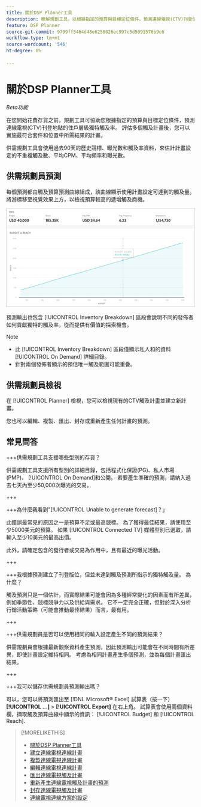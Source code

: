 ```yaml
---
title: 關於DSP Planner工具
description: 瞭解規劃工具，以根據指定的預算與目標定位條件，預測連線電視(CTV)刊登位置的獨特觸及率。
feature: DSP Planner
source-git-commit: 9799ff5464d48e6258026ec997c5d5091576b9c6
workflow-type: tm+mt
source-wordcount: '546'
ht-degree: 0%

---
```



# 關於DSP Planner工具

<!-- rename all titles/descriptions from "CTV reach planner" to "campaign reach planner" -->

*Beta功能*

在您開始花費存貨之前，規劃工具可協助您根據指定的預算與目標定位條件，預測連線電視(CTV)刊登地點的住戶層級獨特觸及率。 評估多個觸及計畫後，您可以實施最符合套件和位置中所需結果的計畫。

供需規劃工具會使用過去90天的歷史競標、曝光數和觸及率資料，來估計計畫設定的不重複觸及數、平均CPM、平均頻率和曝光數。

## 供需規劃員預測

每個預測都由觸及預算預測曲線組成，該曲線顯示使用計畫設定可達到的觸及量。 將游標移至視覺效果上方，以檢視預算較高的遞增觸及商機。

![供需規劃員預測](/help/dsp/assets/planner-forecast.png "供需規劃員預測")

預測輸出也包含 [!UICONTROL Inventory Breakdown] 區段會說明不同的發佈者如何貢獻獨特的觸及率，從而提供有價值的探索機會。

>[!NOTE]
>
>* 此 [!UICONTROL Inventory Breakdown] 區段僅顯示私人和的資料 [!UICONTROL On Demand] 詳細目錄。
>* 針對兩個發佈者顯示的預估唯一觸及範圍可能重疊。

## 供需規劃員檢視

在 [!UICONTROL Planner] 檢視，您可以檢視現有的CTV觸及計畫並建立新計畫。

您也可以編輯、複製、匯出、封存或重新產生任何計畫的預測。

## 常見問答

+++供需規劃工具支援哪些型別的存貨？

供需規劃工具支援所有型別的詳細目錄，包括程式化保證(PG)、私人市場(PMP)、 [!UICONTROL On Demand]和公開。 若要產生準確的預測，請納入過去七天內至少50,000次曝光的交易。

+++

+++為什麼我看到&quot;[!UICONTROL Unable to generate forecast]？」

此錯誤最常見的原因之一是預算不足或最高競標。 為了獲得最佳結果，請使用至少5000美元的預算。 如果 [!UICONTROL Connected TV] 媒體型別已選取，請輸入至少10美元的最高出價。

此外，請確定包含的發行者或交易為作用中，且有最近的曝光活動。

+++

+++我根據預測建立了刊登版位，但並未達到觸及預測所指示的獨特觸及量。 為什麼？

觸及預測只是一個估計，而實際結果可能會因為多種經常變化的因素而有所差異，例如季節性、競標競爭力以及供給與需求。 它不一定完全正確，但對於深入分析行銷活動策略（可能會推動最佳結果）而言，最有用。

+++

+++供需規劃員是否可以使用相同的輸入設定產生不同的預測結果？

供需規劃員會根據最新觀察資料產生預測，因此預測輸出可能會在不同時間有所差異，即使計畫設定維持相同。 考慮為相同計畫產生多個預測，並為每個計畫匯出結果。

+++

+++我可以儲存供需規劃員預測輸出嗎？

可以，您可以將預測匯出至 [!DNL Microsoft® Excel] 試算表（按一下） **[!UICONTROL ...]** > **[!UICONTROL Export]** 在右上角。 試算表會使用兩個資料欄，擷取觸及預算曲線中顯示的資訊： [!UICONTROL Budget] 和 [!UICONTROL Reach].

>[!MORELIKETHIS]
>
>* [關於DSP Planner工具](planner-about.md)
>* [建立連線電視連線計畫](planner-create.md)
>* [複製連線電視連線計畫](planner-duplicate.md)
>* [編輯連線電視連線計畫](planner-edit.md)
>* [匯出連線電視觸及計畫](planner-export.md)
>* [重新產生連線電視觸及計畫的預測](planner-forecast.md)
>* [封存連線電視觸及計畫](planner-archive.md)
>* [連線電視連線方案的設定](planner-settings.md)
